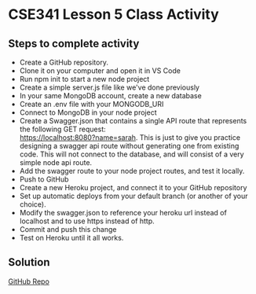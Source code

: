 # CSE341 Lesson 5 Class Activity

## Steps to complete activity

- Create a GitHub repository.
- Clone it on your computer and open it in VS Code
- Run npm init to start a new node project
- Create a simple server.js file like we've done previously
- In your same MongoDB account, create a new database
- Create an .env file with your MONGODB_URI
- Connect to MongoDB in your node project
- Create a Swagger.json that contains a single API route that represents the following GET request:  
  [https://localhost:8080?name=sarah](https://localhost:8080?name=sarah). This is just to give you practice designing a swagger api route without generating one from existing code. This will not connect to the database, and will consist of a very simple node api route.
- Add the swagger route to your node project routes, and test it locally.
- Push to GitHub
- Create a new Heroku project, and connect it to your GitHub repository
- Set up automatic deploys from your default branch (or another of your choice).
- Modify the swagger.json to reference your heroku url instead of localhost and to use https instead of http.
- Commit and push this change
- Test on Heroku until it all works.

## Solution

[GitHub Repo](https://github.com/byui-cse/cse341-code-student/tree/L05-class-complete)

